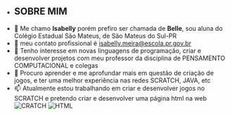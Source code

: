 -  ## SOBRE MIM ##
- 👋  Me chamo **Isabelly** porém prefiro ser chamada de **Belle**, sou aluna do Colégio Estadual São Mateus, de São Mateus do Sul-PR
- 👀 meu contato profissional é isabelly.meira@escola.pr.gov.br
- 🌱 Tenho interesse em novas linguagens de programação, criar e desenvolver projetos com meu professor da disciplina de PENSAMENTO COMPUTACIONAL e colegas
- 💞️ Procuro aprender e me aprofundar mais em questão de criação de jogos, e ter uma melhor experiência nas redes SCRATCH, JAVA, etc
- 📫 Atualmente estou trabalhando em criar e desenvolver jogos no SCRATCH e pretendo criar e desenvolver uma página html na web
  ![CRATCH](https://img.shields.io/badge/Scratch-4D97FF?style=for-the-badge&logo=Scratch&logoColor=white)
  ![HTML](https://img.shields.io/badge/HTML5-E34F26?style=for-the-badge&logo=html5&logoColor=white)
   
